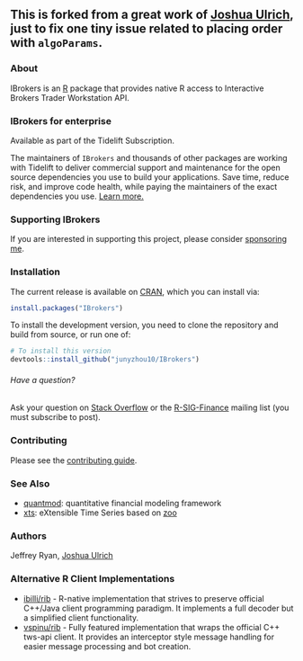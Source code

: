 This is forked from a great work of [Joshua Ulrich](https://github.com/joshuaulrich/IBrokers), just to fix one tiny issue related to placing order with `algoParams`. 
---

### About

IBrokers is an [R](https://www.r-project.org) package that provides native R
access to Interactive Brokers Trader Workstation API.

### IBrokers for enterprise

Available as part of the Tidelift Subscription.

The maintainers of `IBrokers` and thousands of other packages are working with Tidelift to deliver commercial support and maintenance for the open source dependencies you use to build your applications. Save time, reduce risk, and improve code health, while paying the maintainers of the exact dependencies you use. [Learn more.](https://tidelift.com/subscription/pkg/cran-ibrokers?utm_source=cran-ibrokers&utm_medium=referral&utm_campaign=enterprise&utm_term=repo)

### Supporting IBrokers

If you are interested in supporting this project, please consider [sponsoring me](https://github.com/sponsors/joshuaulrich).

### Installation

The current release is available on [CRAN](https://CRAN.R-project.org/package=IBrokers),
which you can install via:

```r
install.packages("IBrokers")
```

To install the development version, you need to clone the repository and build
from source, or run one of:

```r
# To install this version
devtools::install_github("junyzhou10/IBrokers")
```

###### Have a question?

Ask your question on [Stack Overflow](http://stackoverflow.com/questions/tagged/r)
or the [R-SIG-Finance](https://stat.ethz.ch/mailman/listinfo/r-sig-finance)
mailing list (you must subscribe to post).

### Contributing

Please see the [contributing guide](.github/CONTRIBUTING.md).

### See Also

- [quantmod](https://CRAN.R-project.org/package=quantmod): quantitative financial modeling framework
- [xts](https://CRAN.R-project.org/package=xts): eXtensible Time Series based
on [zoo](https://CRAN.R-project.org/package=zoo)

### Authors

Jeffrey Ryan, [Joshua Ulrich](https://about.me/joshuaulrich)

### Alternative R Client Implementations

  - [ibilli/rib](https://github.com/lbilli/rib/) - R-native implementation that strives to preserve official C++/Java client programming paradigm. It implements a full decoder but a simplified client functionality.
  - [vspinu/rib](https://github.com/vspinu/rib) - Fully featured implementation that wraps the official C++ tws-api client. It provides an interceptor style message handling for easier message processing and bot creation.
